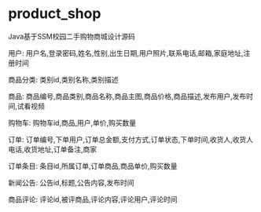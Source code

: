 # product_shop
Java基于SSM校园二手购物商城设计源码

用户: 用户名,登录密码,姓名,性别,出生日期,用户照片,联系电话,邮箱,家庭地址,注册时间

商品分类: 类别id,类别名称,类别描述

商品: 商品编号,商品类别,商品名称,商品主图,商品价格,商品描述,发布用户,发布时间,试看视频

购物车: 购物车id,商品,用户,单价,购买数量

订单: 订单编号,下单用户,订单总金额,支付方式,订单状态,下单时间,收货人,收货人电话,收货地址,订单备注,商家

订单条目: 条目id,所属订单,订单商品,商品单价,购买数量

新闻公告: 公告id,标题,公告内容,发布时间

商品评论: 评论id,被评商品,评论内容,评论用户,评论时间
